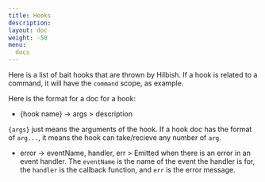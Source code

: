 ```yaml
---
title: Hooks
description:
layout: doc
weight: -50
menu:
  docs
---
```


Here is a list of bait hooks that are thrown by Hilbish. If a hook is related
to a command, it will have the `command` scope, as example.

Here is the format for a doc for a hook:
+ {hook name} -> args > description

`{args}` just means the arguments of the hook. If a hook doc has the format
of `arg...`, it means the hook can take/recieve any number of `arg`.

+ error -> eventName, handler, err > Emitted when there is an error in
an event handler. The `eventName` is the name of the event the handler
is for, the `handler` is the callback function, and `err` is the error
message.
